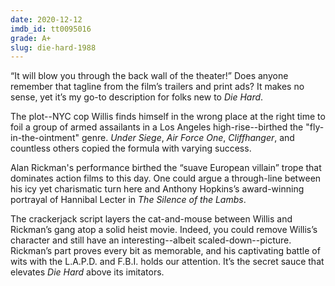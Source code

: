 ```yaml
---
date: 2020-12-12
imdb_id: tt0095016
grade: A+
slug: die-hard-1988
---
```


“It will blow you through the back wall of the theater!” Does anyone remember that tagline from the film’s trailers and print ads? It makes no sense, yet it’s my go-to description for folks new to _Die Hard_.

<!-- end -->

The plot--NYC cop Willis finds himself in the wrong place at the right time to foil a group of armed assailants in a Los Angeles high-rise--birthed the "fly-in-the-ointment" genre. <span data-imdb-id="tt0105690">_Under Siege_</span>, <span data-imdb-id="tt0118571">_Air Force One_</span>, <span data-imdb-id="tt0106582">_Cliffhanger_</span>, and countless others copied the formula with varying success.

Alan Rickman's performance birthed the “suave European villain” trope that dominates action films to this day. One could argue a through-line between his icy yet charismatic turn here and Anthony Hopkins’s award-winning portrayal of Hannibal Lecter in <span data-imdb-id="tt0102926">_The Silence of the Lambs_</span>.

The crackerjack script layers the cat-and-mouse between Willis and Rickman’s gang atop a solid heist movie. Indeed, you could remove Willis’s character and still have an interesting--albeit scaled-down--picture. Rickman’s part proves every bit as memorable, and his captivating battle of wits with the L.A.P.D. and F.B.I. holds our attention. It’s the secret sauce that elevates _Die Hard_ above its imitators.